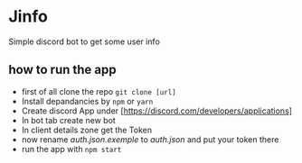 
# Jinfo 
 Simple discord bot to get some user info

## how to run the app
 - first of all clone the repo `git clone [url]`
 - Install depandancies by `npm` or `yarn`
 - Create discord App under [https://discord.com/developers/applications]
 - In bot tab create new bot 
 - In client details zone get the Token 
 - now rename *auth.json.exemple* to *auth.json* and put your token there
 - run the app with `npm start`